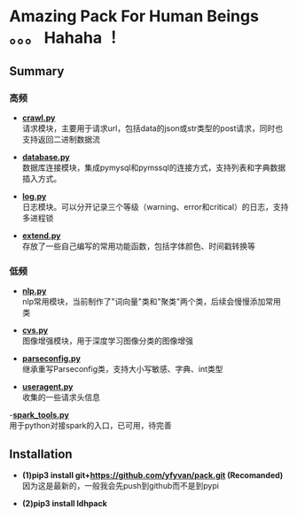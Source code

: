 
# Amazing Pack For Human Beings 。。。 Hahaha ！

## Summary

### 高频
- __[crawl.py](https://github.com/yfyvan/pack/blob/master/crawl.py)__   
请求模块，主要用于请求url，包括data的json或str类型的post请求，同时也支持返回二进制数据流

- __[database.py](https://github.com/yfyvan/pack/blob/master/database.py)__   
数据库连接模块，集成pymysql和pymssql的连接方式，支持列表和字典数据插入方式。

- __[log.py](https://github.com/yfyvan/pack/blob/master/log.py)__   
日志模块。可以分开记录三个等级（warning、error和critical）的日志，支持多进程锁

- __[extend.py](https://github.com/yfyvan/pack/blob/master/extend.py)__   
存放了一些自己编写的常用功能函数，包括字体颜色、时间戳转换等


### 低频
- __[nlp.py](https://github.com/yfyvan/pack/blob/master/nlp.py)__  
nlp常用模块，当前制作了"词向量"类和"聚类"两个类，后续会慢慢添加常用类

- __[cvs.py](https://github.com/yfyvan/pack/blob/master/cvs.py)__  
图像增强模块，用于深度学习图像分类的图像增强

- __[parseconfig.py](https://github.com/yfyvan/pack/blob/master/parseconfig.py)__  
继承重写Parseconfig类，支持大小写敏感、字典、int类型 

- __[useragent.py](https://github.com/yfyvan/pack/blob/master/useragent.py)__   
收集的一些请求头信息

-__[spark_tools.py](https://github.com/yfyvan/pack/blob/master/spark_tools.py)__  
用于python对接spark的入口，已可用，待完善

## Installation

- **(1)pip3 install git+https://github.com/yfyvan/pack.git (Recomanded)**  
因为这是最新的，一般我会先push到github而不是到pypi

- **(2)pip3 install ldhpack**

